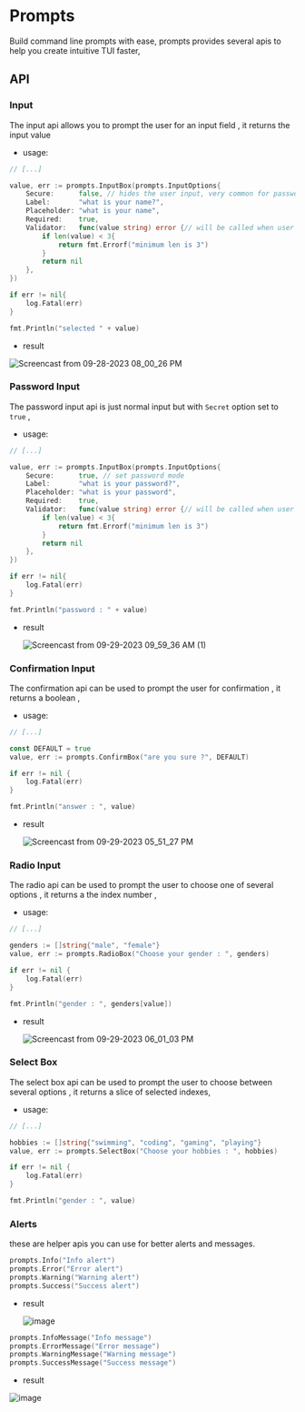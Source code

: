 # Prompts

Build command line prompts with ease, prompts provides several apis to help you create intuitive TUI faster,

## API

### Input

The input api allows you to prompt the user for an input field , it returns the input value

- usage:

```go
// [...]

value, err := prompts.InputBox(prompts.InputOptions{
	Secure:      false, // hides the user input, very common for passwords
	Label:       "what is your name?",
	Placeholder: "what is your name",
	Required:    true,
	Validator:   func(value string) error {// will be called when user submit, and returned error will be displayed to the user below the input
		if len(value) < 3{
			return fmt.Errorf("minimum len is 3")
		}
		return nil
	},
})

if err != nil{
	log.Fatal(err)
}

fmt.Println("selected " + value)
```

- result

![Screencast from 09-28-2023 08_00_26 PM](https://github.com/yassinebenaid/prompts/assets/101285507/5e4e8c68-5e6a-4cb1-8ca0-169203ca5f6c)

### Password Input

The password input api is just normal input but with `Secret` option set to `true` ,

- usage:

```go
// [...]

value, err := prompts.InputBox(prompts.InputOptions{
	Secure:      true, // set password mode
	Label:       "what is your password?",
	Placeholder: "what is your password",
	Required:    true,
	Validator:   func(value string) error {// will be called when user submit, and returned error will be displayed to the user below the input
		if len(value) < 3{
			return fmt.Errorf("minimum len is 3")
		}
		return nil
	},
})

if err != nil{
	log.Fatal(err)
}

fmt.Println("password : " + value)
```

- result
  
  ![Screencast from 09-29-2023 09_59_36 AM (1)](https://github.com/yassinebenaid/prompts/assets/101285507/c3c54db1-5964-41b6-90c6-9f5614f28448)


### Confirmation Input

The confirmation api can be used to prompt the user for confirmation , it returns a boolean ,

- usage:

```go
// [...]

const DEFAULT = true
value, err := prompts.ConfirmBox("are you sure ?", DEFAULT)

if err != nil {
	log.Fatal(err)
}

fmt.Println("answer : ", value)
```

- result
  
  ![Screencast from 09-29-2023 05_51_27 PM](https://github.com/yassinebenaid/prompts/assets/101285507/83536f0d-a551-4963-ae5e-66d9eff54d89)

### Radio Input

The radio api can be used to prompt the user to choose one of several options , it returns a the index number ,

- usage:

```go
// [...]

genders := []string{"male", "female"}
value, err := prompts.RadioBox("Choose your gender : ", genders)

if err != nil {
	log.Fatal(err)
}

fmt.Println("gender : ", genders[value])
```

- result

   ![Screencast from 09-29-2023 06_01_03 PM](https://github.com/yassinebenaid/prompts/assets/101285507/bb264973-7112-4faa-a19d-c1bbc9fa1a1e)


### Select Box

The select box api can be used to prompt the user to choose between several options , it returns a slice of selected indexes,

- usage:

```go
// [...]

hobbies := []string{"swimming", "coding", "gaming", "playing"}
value, err := prompts.SelectBox("Choose your hobbies : ", hobbies)

if err != nil {
	log.Fatal(err)
}

fmt.Println("gender : ", value)
```

### Alerts
these are helper apis you can use for better alerts and messages.
```go
prompts.Info("Info alert")
prompts.Error("Error alert")
prompts.Warning("Warning alert")
prompts.Success("Success alert")
```

- result

  ![image](https://github.com/yassinebenaid/prompts/assets/101285507/8cf6b58c-a5f4-476c-a622-bc95837beb2f)

  
```go
prompts.InfoMessage("Info message")
prompts.ErrorMessage("Error message")
prompts.WarningMessage("Warning message")
prompts.SuccessMessage("Success message")
```

- result

![image](https://github.com/yassinebenaid/prompts/assets/101285507/d18f974d-4e2b-47d0-9148-63eef9d283df)
